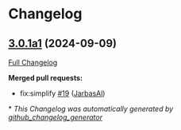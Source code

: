 # Changelog

## [3.0.1a1](https://github.com/JarbasAl/testpkg/tree/3.0.1a1) (2024-09-09)

[Full Changelog](https://github.com/JarbasAl/testpkg/compare/3.0.0...3.0.1a1)

**Merged pull requests:**

- fix:simplify [\#19](https://github.com/JarbasAl/testpkg/pull/19) ([JarbasAl](https://github.com/JarbasAl))



\* *This Changelog was automatically generated by [github_changelog_generator](https://github.com/github-changelog-generator/github-changelog-generator)*
